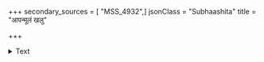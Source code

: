 +++
secondary_sources = [ "MSS_4932",]
jsonClass = "Subhaashita"
title = "आपन्मूलं खलु"

+++

<details><summary>Text</summary>

आपन्मूलं खलु युवतयस् तन्निमित्तोऽवमानस् तासां यावत् सलिललहरीभङ्गुरः पक्षपातः।  
अप्येवं भो परिणतशरच्चन्द्रबिम्बाभिरामं दूरीकर्तुं वदनकमलं नालमस्मत्प्रियायाः॥
</details>
